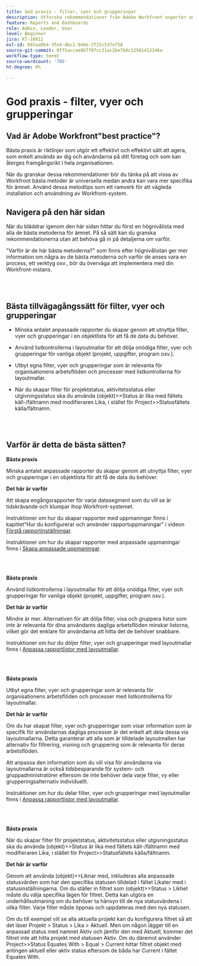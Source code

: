 ```yaml
---
title: God praxis - filter, vyer och grupperingar
description: Utforska rekommendationer från Adobe Workfront experter om hur du konfigurerar, hanterar och använder Workfront-filter, -vyer och -grupperingar.
feature: Reports and Dashboards
role: Admin, Leader, User
level: Beginner
jira: KT-10911
exl-id: 845aa0b4-3fe9-4bc1-9dde-2f22c537e758
source-git-commit: 0ff5accae867f07cc31ac2be7b0c12981412346e
workflow-type: tm+mt
source-wordcount: '785'
ht-degree: 0%

---
```


# God praxis - filter, vyer och grupperingar

## Vad är Adobe Workfront&quot;best practice&quot;?

Bästa praxis är riktlinjer som utgör ett effektivt och effektivt sätt att agera, som enkelt används av dig och användarna på ditt företag och som kan återges framgångsrikt i hela organisationen.

När du granskar dessa rekommendationer bör du tänka på att vissa av Workfront bästa metoder är universella medan andra kan vara mer specifika för ämnet. Använd dessa metodtips som ett ramverk för att vägleda installation och användning av Workfront-system.

## Navigera på den här sidan

När du bläddrar igenom den här sidan hittar du först en högnivålista med alla de bästa metoderna för ämnet. På så sätt kan du granska rekommendationerna utan att behöva gå in på detaljerna om varför.

&quot;Varför är de här bästa metoderna?&quot; som finns efter högnivålistan ger mer information om några av de bästa metoderna och varför de anses vara en process, ett verktyg osv., bör du överväga att implementera med din Workfront-instans.

</br>
</br>

## Bästa tillvägagångssätt för filter, vyer och grupperingar

* Minska antalet anpassade rapporter du skapar genom att utnyttja filter, vyer och grupperingar i en objektlista för att få de data du behöver.

* Använd listkontrollerna i layoutmallar för att dölja onödiga filter, vyer och grupperingar för vanliga objekt (projekt, uppgifter, program osv.).

* Utbyt egna filter, vyer och grupperingar som är relevanta för organisationens arbetsflöden och processer med listkontrollerna för layoutmallar.

* När du skapar filter för projektstatus, aktivitetsstatus eller utgivningsstatus ska du använda (objekt)>>Status är lika med fältets käll-/fältnamn med modifieraren Lika, i stället för Project>>Statusfältets källa/fältnamn.

</br>
</br>

## Varför är detta de bästa sätten?

**Bästa praxis**

Minska antalet anpassade rapporter du skapar genom att utnyttja filter, vyer och grupperingar i en objektlista för att få de data du behöver.

**Det här är varför**

Att skapa engångsrapporter för varje datasegment som du vill se är tidskrävande och klumpar ihop Workfront-systemet.

Instruktioner om hur du skapar rapporter med uppmaningar finns i kapitlet&quot;Hur du konfigurerar och använder rapportuppmaningar&quot; i videon [Förstå rapportinställningar](https://experienceleague.adobe.com/docs/workfront-learn/tutorials-workfront/reporting/basic-reporting/report-settings.html?lang=sv-SE).

Instruktioner om hur du skapar rapporter med anpassade uppmaningar finns i [Skapa anpassade uppmaningar](https://experienceleague.adobe.com/docs/workfront-learn/tutorials-workfront/reporting/intermediate-reporting/custom-prompts.html?lang=sv-SE).

</br>
</br>

**Bästa praxis**

Använd listkontrollerna i layoutmallar för att dölja onödiga filter, vyer och grupperingar för vanliga objekt (projekt, uppgifter, program osv.).

**Det här är varför**

Mindre är mer. Alternativen för att dölja filter, visa och gruppera listor som inte är relevanta för dina användares dagliga arbetsflöden minskar listorna, vilket gör det enklare för användarna att hitta det de behöver snabbare.

Instruktioner om hur du döljer filter, vyer och grupperingar med layoutmallar finns i [Anpassa rapportlistor med layoutmallar](https://experienceleague.adobe.com/docs/workfront-learn/tutorials-workfront/administration-and-setup/layout-templates/customize-reporting-lists-with-layout-templates.html?lang=sv-SE).

</br>
</br>

**Bästa praxis**

Utbyt egna filter, vyer och grupperingar som är relevanta för organisationens arbetsflöden och processer med listkontrollerna för layoutmallar.

**Det här är varför**

Om du har skapat filter, vyer och grupperingar som visar information som är specifik för användarnas dagliga processer är det enkelt att dela dessa via layoutmallarna. Detta garanterar att alla som är tilldelade layoutmallen har alternativ för filtrering, visning och gruppering som är relevanta för deras arbetsflöden.

Att anpassa den information som du vill visa för användarna via layoutmallarna är också tidsbesparande för system- och gruppadministratörer eftersom de inte behöver dela varje filter, vy eller grupperingsalternativ individuellt.

Instruktioner om hur du delar filter, vyer och grupperingar med layoutmallar finns i [Anpassa rapportlistor med layoutmallar](https://experienceleague.adobe.com/docs/workfront-learn/tutorials-workfront/administration-and-setup/layout-templates/customize-reporting-lists-with-layout-templates.html?lang=sv-SE).

</br>
</br>

**Bästa praxis**

När du skapar filter för projektstatus, aktivitetsstatus eller utgivningsstatus ska du använda (objekt)>>Status är lika med fältets käll-/fältnamn med modifieraren Lika, i stället för Project>>Statusfältets källa/fältnamn.

**Det här är varför**

Genom att använda (objekt)>>Liknar med, inkluderas alla anpassade statusvärden som har den specifika statusen tilldelad i fältet Likater med i statusinställningarna. Om du ställer in filtret som (objekt)>>Status > Likhet måste du välja specifika lägen för filtret. Detta kan utgöra en underhållsutmaning om du behöver ta hänsyn till de nya statusvärdena i olika filter. Varje filter måste öppnas och uppdateras med den nya statusen.

Om du till exempel vill se alla aktuella projekt kan du konfigurera filtret så att det läser Projekt > Status > Lika > Aktuell. Men om någon lägger till en anpassad status med namnet Aktiv och jämför den med Aktuell, kommer det filtret inte att hitta projekt med statusen Aktiv. Om du däremot använder Project>>Status Equates With > Equal > Current hittar filtret objekt med antingen aktuell eller aktiv status eftersom de båda har Current i fältet Equates With.
